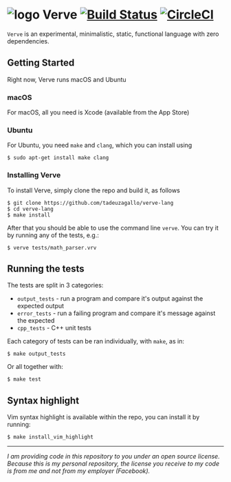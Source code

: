 # ![logo](https://cloud.githubusercontent.com/assets/764414/16891384/c68f22dc-4af0-11e6-9be2-242ce7d73ff8.png) Verve [![Build Status](https://travis-ci.org/tadeuzagallo/verve-lang.svg?branch=master)](https://travis-ci.org/tadeuzagallo/verve-lang) [![CircleCI](https://circleci.com/gh/tadeuzagallo/verve-lang.svg?style=svg)](https://circleci.com/gh/tadeuzagallo/verve-lang)

`Verve` is an experimental, minimalistic, static, functional language with zero dependencies.

## Getting Started

Right now, Verve runs macOS and Ubuntu

### macOS

For macOS, all you need is Xcode (available from the App Store)

### Ubuntu

For Ubuntu, you need `make` and `clang`, which you can install using

```
$ sudo apt-get install make clang
```

### Installing Verve

To install Verve, simply clone the repo and build it, as follows
```
$ git clone https://github.com/tadeuzagallo/verve-lang
$ cd verve-lang
$ make install
```

After that you should be able to use the command line `verve`. You can try it by running any of the tests, e.g.:
```
$ verve tests/math_parser.vrv
```

## Running the tests

The tests are split in 3 categories:
* `output_tests` - run a program and compare it's output against the expected output
* `error_tests` - run a failing program and compare it's message against the expected
* `cpp_tests` - C++ unit tests

Each category of tests can be ran individually, with `make`, as in:
```
$ make output_tests
```

Or all together with:
```
$ make test
```

## Syntax highlight
Vim syntax highlight is available within the repo, you can install it by running:
```
$ make install_vim_highlight
```

---

_I am providing code in this repository to you under an open source license. Because this is my personal repository, the license you receive to my code is from me and not from my employer (Facebook)._
